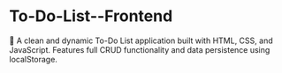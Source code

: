 # To-Do-List--Frontend
📝 A clean and dynamic To-Do List application built with  HTML, CSS, and JavaScript. Features full CRUD functionality and data persistence using localStorage.
